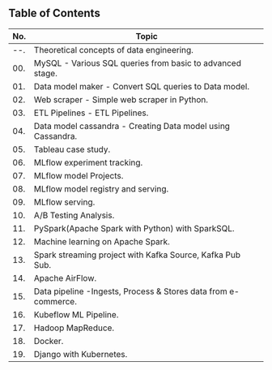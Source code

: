 ## Table of Contents

| No. | Topic                                                      |
| --- | ---------------------------------------------------------- |
| --. | Theoretical concepts of data engineering. |
| 00. | MySQL - Various SQL queries from basic to advanced stage. |
| 01. | Data model maker - Convert SQL queries to Data model.      |
| 02. | Web scraper - Simple web scraper in Python.                |
| 03. | ETL Pipelines - ETL Pipelines.                             |
| 04. | Data model cassandra - Creating Data model using Cassandra.|
| 05. | Tableau case study.                                        |
| 06. | MLflow experiment tracking.                                |
| 07. | MLflow model Projects.                                     |
| 08. | MLflow model registry and serving.                         |
| 09. | MLflow serving.                                            |
| 10. | A/B Testing Analysis.                                      |
| 11. | PySpark(Apache Spark with Python) with SparkSQL.            |
| 12. | Machine learning on Apache Spark.                          |
| 13. | Spark streaming project with Kafka Source, Kafka Pub Sub.  |
| 14. | Apache AirFlow.                                            |
| 15. | Data pipeline -Ingests, Process & Stores data from e-commerce. |
| 16. | Kubeflow ML Pipeline.                                      |
| 17. | Hadoop MapReduce.                                          |
| 18. | Docker.                                                    |
| 19. | Django with Kubernetes.                                    |


